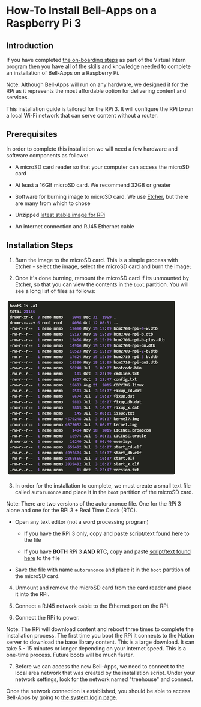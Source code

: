 # How-To Install Bell-Apps on a Raspberry Pi 3

## Introduction

If you have completed [the on-boarding steps](#!pages/vi/vi-first-steps.md) as part of the Virtual Intern program then you have all of the skills and knowledge needed to complete an installation of Bell-Apps on a Raspberry Pi. 

Note: Although Bell-Apps will run on any hardware, we designed it for the RPi as it represents the most affordable option for delivering content and services. 

This installation guide is tailored for the RPi 3. It will configure the RPi to run a local Wi-Fi network that can serve content without a router. 

## Prerequisites

In order to complete this installation we will need a few hardware and software components as follows:

* A microSD card reader so that your computer can access the microSD card

* At least a 16GB microSD card. We recommend 32GB or greater

* Software for burning image to microSD card. We use [Etcher](https://etcher.io), but there are many from which to chose

* Unzipped [latest stable image for RPi](http://dev.ole.org/stable.img.gz)

* An internet connection and RJ45 Ethernet cable

## Installation Steps

1. Burn the image to the microSD card. This is a simple process with Etcher - select the image, select the microSD card and burn the image;

2. Once it's done burning, remount the microSD card if its unmounted by Etcher, so that you can view the contents in the `boot` partition. You will see a long list of files as follows:

  ![file list](images/tg-file-list.png)

3. In order for the installation to complete, we must create a small text file called `autorunonce` and place it in the `boot` partition of the microSD card. 

  Note: There are two versions of the autorunonce file. One for the RPi 3 alone and one for the RPi 3 + Real Time Clock (RTC).

  * Open any text editor (not a word processing program)

    * If you have the RPi 3 only, copy and paste [script/text found here](https://gist.githubusercontent.com/dogi/3a82a35b7f4adacac46e3eac08e6d9c0/raw/85291252133bf80eafd9b29eac59ed7b9b76ab7c/autorunonce) to the file

    * If you have **BOTH** RPi 3 **AND** RTC, copy and paste [script/text found here](https://gist.github.com/dogi/a3e9a0612d07436d5f7d2b3bb2051be3) to the file
 
  * Save the file with name `autorunonce` and place it in the `boot` partition of the microSD card. 

4. Unmount and remove the microSD card from the card reader and place it into the RPi.

5. Connect a RJ45 network cable to the Ethernet port on the RPi.

6. Connect the RPi to power. 
  
Note: The RPi will download content and reboot three times to complete the installation process. The first time you boot the RPi it connects to the Nation server to download the base library content. This is a large download. It can take 5 - 15 minutes or longer depending on your internet speed. This is a one-time process. Future boots will be much faster. 

7. Before we can access the new Bell-Apps, we need to connect to the local area network that was created by the installation script. Under your network settings, look for the network named "treehouse" and connect. 

Once the network connection is established, you should be able to access Bell-Apps by going to [the system login page](http://192.168.2.1:5984/apps/_design/bell/MyApp/index.html).
